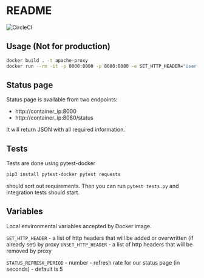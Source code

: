 # README

![CircleCI](https://circleci.com/gh/evilr00t/which-task.svg?style=svg&circle-token=78420d96ea29c9e5185dde6ea7542e385827f54a)


## Usage (Not for production)

```sh
docker build . -t apache-proxy
docker run --rm -it -p 8000:8000 -p 8080:8080 -e SET_HTTP_HEADER="User-Agent: FooBar" -e UNSET_HTTP_HEADER="Accept" -e STATUS_REFRESH_PERIOD=10 --name proxy apache-proxy
```

## Status page

Status page is available from two endpoints:
 * http://container_ip:8000
 * http://container_ip:8080/status

It will return JSON with all required information.

## Tests
Tests are done using pytest-docker

```sh
pip3 install pytest-docker pytest requests
```

should sort out requirements. Then you can run `pytest tests.py` and integration tests should start.

## Variables

Local environmental variables accepted by Docker image.

`SET_HTTP_HEADER` - a list of http headers that will be added or overwritten (if already set) by proxy
`UNSET_HTTP_HEADER` - a list of http headers that will be removed by proxy

`STATUS_REFRESH_PERIOD` - number - refresh rate for our status page (in seconds) - default is 5

